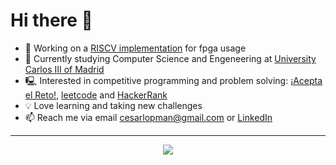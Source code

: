 # Hi there 👋

- 🔭 Working on a [RISCV implementation](https://github.com/CLopMan/JACAA) for fpga usage
- 🌱 Currently studying Computer Science and Engeneering at [University Carlos III of Madrid](https://www.uc3m.es/Home)
- 🖳 Interested in competitive programming and problem solving: [¡Acepta el Reto!](https://aceptaelreto.com/user/profile.php?id=26212), [leetcode](https://leetcode.com/u/CLopMan/) and [HackerRank](https://www.hackerrank.com/profile/enanitodelyisus)
- 💡 Love learning and taking new challenges
- 📫 Reach me via email cesarlopman@gmail.com or [LinkedIn](https://www.linkedin.com/in/cesarlopezmantecon)
---
<div id="stats" align="center">
  <img src="https://github-readme-stats.vercel.app/api?username=CLopMan&show_icons=true&theme=github_dark_dimmed&bg_color=2,494b4e,2a2b2b">
</div>
